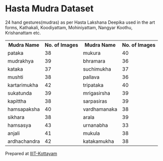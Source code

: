 # Hasta Mudra Dataset
24 hand gestures(mudras) as per Hasta Lakshana Deepika used in the art forms, Kathakali, Koodiyattam, Mohiniyattam, Nangyar Koothu, Krishanattam etc.

<table>

<tr><th>Mudra Name</th><th>No. of Images</th><th>Mudra Name</th><th>No. of Images</th></tr>
<tr><td>pataka </td><td> 38 </td><td> mukura </td><td> 40 </td></tr>
<tr><td>mudrakhya </td><td> 39 </td><td> bhramara </td><td> 36 </td></tr>
<tr><td>kataka </td><td> 37 </td><td> suchimukha </td><td> 37 </td></tr>
<tr><td>mushti </td><td> 38 </td><td> pallava </td><td> 36 </td></tr>
<tr><td>kartarimukha </td><td> 42 </td><td> tripataka </td><td> 40 </td></tr>
<tr><td>sukatunda </td><td> 39 </td><td> mrigasirsha </td><td> 39 </td></tr>
<tr><td>kapittha </td><td> 38 </td><td> sarpasiras </td><td> 39 </td></tr>
<tr><td>hamsapaksha </td><td> 40 </td><td> vardhamanaka </td><td> 38 </td></tr>
<tr><td>sikhara </td><td> 38 </td><td> arala </td><td> 39 </td></tr>
<tr><td>hamsasya </td><td> 43 </td><td> urnanabha </td><td> 33 </td></tr>
<tr><td>anjali </td><td> 41 </td><td> mukula </td><td> 38 </td></tr>
<tr><td>ardhachandra </td><td> 42 </td><td> katakamukha </td><td> 38 </td></tr>

</table>


Prepared at [IIIT-Kottayam](https://iiitkottayam.ac.in)
